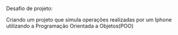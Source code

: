 Desafio de projeto:

Criando um projeto que simula operações realizadas por um Iphone utilizando a Programação Orientada a Objetos(POO)